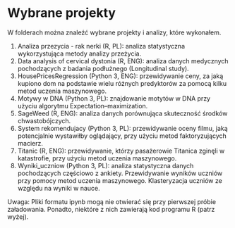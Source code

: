 # Wybrane projekty

W folderach można znaleźć wybrane projekty i analizy, które wykonałem.

1) Analiza przezycia - rak nerki (R, PL): analiza statystyczna wykorzystująca metody analizy przeżycia.
2) Data analysis of cervical dystonia (R, ENG): analiza danych medycznych pochodzących z badania podłużnego (Longitudinal study).
3) HousePricesRegression (Python 3, ENG): przewidywanie ceny, za jaką kupiono dom na podstawie wielu różnych predyktorów za pomocą kilku metod uczenia maszynowego.
4) Motywy w DNA (Python 3, PL): znajdowanie motytów w DNA przy użyciu algorytmu Expectation–maximization.
5) SageWeed (R, ENG): analiza danych porównująca skuteczność środków chwastobójczych.
6) System rekomendujacy (Python 3, PL): przewidywanie oceny filmu, jaką potencjalnie wystawiłby oglądający, przy użyciu metod faktoryzujących macierz.
7) Titanic (R, ENG): przewidywanie, którzy pasażerowie Titanica zginęli w katastrofie, przy użyciu metod uczenia maszynowego.
8) Wyniki_uczniow (Python 3, PL): analiza statystyczna danych pochodzących częściowo z ankiety. Przewidywanie wyników uczniów przy pomocy metod uczenia maszynowego. Klasteryzacja uczniów ze względu na wyniki w nauce.

Uwaga: Pliki formatu ipynb mogą nie otwierać się przy pierwszej próbie załadowania. Ponadto, niektóre z nich zawierają kod programu R (patrz wyżej).
